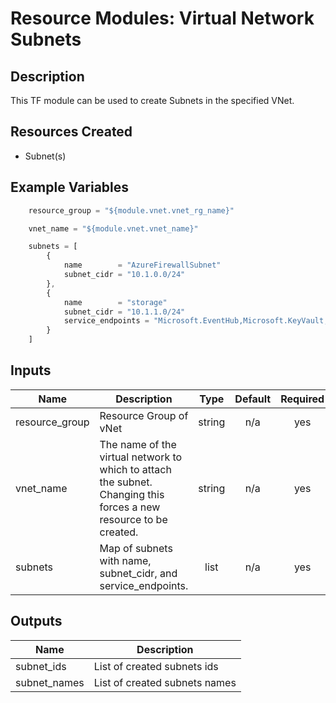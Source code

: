 # **Resource Modules: Virtual Network Subnets**

## Description
This TF module can be used to create Subnets in the specified VNet.

## Resources Created

- Subnet(s)

## Example Variables
```javascript
    resource_group = "${module.vnet.vnet_rg_name}"

    vnet_name = "${module.vnet.vnet_name}"

    subnets = [
        {
            name        = "AzureFirewallSubnet"
            subnet_cidr = "10.1.0.0/24"
        },
        {
            name        = "storage"
            subnet_cidr = "10.1.1.0/24"
            service_endpoints = "Microsoft.EventHub,Microsoft.KeyVault,Microsoft.Storage"
        }
    ]

```

## Inputs

| Name | Description | Type | Default | Required |
|------|-------------|:----:|:-----:|:-----:|
| resource\_group | Resource Group of vNet | string | n/a | yes |
| vnet\_name | The name of the virtual network to which to attach the subnet. Changing this forces a new resource to be created. | string | n/a | yes |
| subnets | Map of subnets with name, subnet_cidr, and service_endpoints. | list | n/a | yes |

## Outputs

| Name | Description |
|------|-------------|
| subnet\_ids | List of created subnets ids |
| subnet\_names | List of created subnets names |

